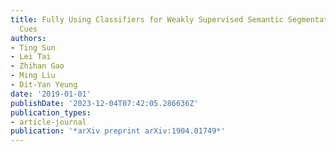 ```yaml
---
title: Fully Using Classifiers for Weakly Supervised Semantic Segmentation with Modified
  Cues
authors:
- Ting Sun
- Lei Tai
- Zhihan Gao
- Ming Liu
- Dit-Yan Yeung
date: '2019-01-01'
publishDate: '2023-12-04T07:42:05.286636Z'
publication_types:
- article-journal
publication: '*arXiv preprint arXiv:1904.01749*'
---
```

